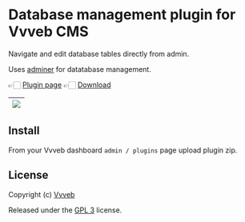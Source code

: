 # Database management plugin for Vvveb CMS

Navigate and edit database tables directly from admin.

Uses [adminer](https://adminer.org) for datatabase management.

👉🏻 [Plugin page](https://plugins.vvveb.com/product/database-management) 👉🏻 [Download](https://github.com/Vvveb/database-management/archive/main.zip)

| [![](https://plugins.vvveb.com/media/plugins/database-management/database-management-1.png)](https://plugins.vvveb.com/media/plugins/database-management/database-management-1.png) |
|:---:|

## Install

From your Vvveb dashboard `admin / plugins` page upload plugin zip.

## License

Copyright (c) [Vvveb](https://www.vvveb.com)

Released under the [GPL 3](https://github.com/Vvveb/database-management/blob/main/LICENSE) license.
